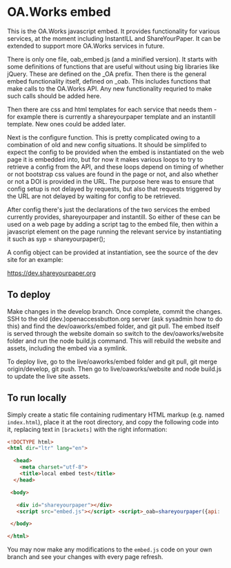# OA.Works embed

This is the OA.Works javascript embed. It provides functionality for various
services, at the moment including InstantILL and ShareYourPaper. It can be 
extended to support more OA.Works services in future.

There is only one file, oab_embed.js (and a minified version). It starts with 
some definitions of functions that are useful without using big libraries like 
jQuery. These are defined on the _OA prefix. Then there is the general embed 
functionality itself, defined on _oab. This includes functions that make calls 
to the OA.Works API. Any new functionality requried to make such calls should 
be added here.

Then there are css and html templates for each service that needs them - for 
example there is currently a shareyourpaper template and an instantill template.
New ones could be added later.

Next is the configure function. This is pretty complicated owing to a 
combination of old and new config situations. It should be simplifed to expect 
the config to be provided when the embed is instantiated on the web page it is 
embedded into, but for now it makes various loops to try to retrieve a config 
from the API, and these loops depend on timing of whether or not bootstrap 
css values are found in the page or not, and also whether or not a DOI is 
provided in the URL. The purpose here was to ensure that config setup is not 
delayed by requests, but also that requests triggered by the URL are not delayed 
by waiting for config to be retrieved.

After config there's just the declarations of the two services the embed 
currently provides, shareyourpaper and instantill. So either of these can be 
used on a web page by adding a script tag to the embed file, then within a 
javascript element on the page running the relevant service by instantiating 
it such as syp = shareyourpaper();

A config object can be provided at instantiation, see the source of the dev 
site for an example:

https://dev.shareyourpaper.org


## To deploy

Make changes in the develop branch. Once complete, commit the changes. 
SSH to the old (dev.)openaccessbutton.org server (ask sysadmin how to do this) 
and find the dev/oaworks/embed folder, and git pull. The embed itself 
is served through the website domain so switch to the dev/oaworks/website 
folder and run the node build.js command. This will rebuild the website and 
assets, including the embed via a symlink.

To deploy live, go to the live/oaworks/embed folder and git pull, git merge 
origin/develop, git push. Then go to live/oaworks/website and node build.js 
to update the live site assets.

## To run locally 

Simply create a static file containing rudimentary HTML markup (e.g. named `index.html`), place it at the root directory, and copy the following code into it, replacing text in `[brackets]` with the right information: 

```html 
<!DOCTYPE html>
<html dir="ltr" lang="en">

  <head>
    <meta charset="utf-8">
    <title>local embed test</title>
  </head>

 <body>

   <div id="shareyourpaper"></div>
   <script src="embed.js"></script> <script>_oab=shareyourpaper({api: '[ASK FOR API ACCESS]', uid: "[UID HERE]", config: { "owner": "[EMAIL HERE]" }});</script>

 </body>

</html>
``` 

You may now make any modifications to the `embed.js` code on your own branch and see your changes with every page refresh. 

